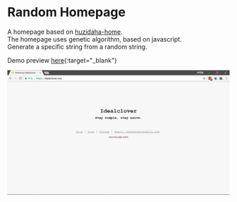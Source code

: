 Random Homepage
=========================

A homepage based on [huzidaha-home](https://github.com/huzidaha/home).  
The homepage uses genetic algorithm, based on javascript.  
Generate a specific string from a random string.

Demo preview [here](https://idealclover.top){:target="_blank"}

![screenshot](./screenshot.png)